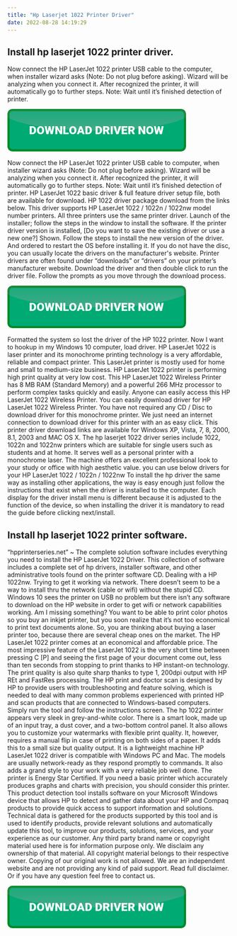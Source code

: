 ```yaml
---
title: "Hp Laserjet 1022 Printer Driver"
date: 2022-08-28 14:19:29
---
```


## Install hp laserjet 1022 printer driver.

Now connect the HP LaserJet 1022 printer USB cable to the computer, when installer wizard asks (Note: Do not plug before asking). Wizard will be analyzing when you connect it. After recognized the printer, it will automatically go to further steps. Note: Wait until it’s finished detection of printer.

[![button](https://github.com/driverbay/driverbay.github.io/blob/main/dlbutton.png?raw=true)](https://printerpatch.com/download-printer-driver)


Now connect the HP LaserJet 1022 printer USB cable to computer, when installer wizard asks (Note: Do not plug before asking). Wizard will be analyzing when you connect it. After recognized the printer, it will automatically go to further steps. Note: Wait until it’s finished detection of printer.
HP LaserJet 1022 basic driver & full feature driver setup file, both are available for download. HP 1022 driver package download from the links below. This driver supports HP LaserJet 1022 / 1022n / 1022nw model number printers. All three printers use the same printer driver.
Launch of the installer; follow the steps in the window to install the software.
If the printer driver version is installed, [Do you want to save the existing driver or use a new one?] Shown. Follow the steps to install the new version of the driver. And ordered to restart the OS before installing it.
If you do not have the disc, you can usually locate the drivers on the manufacturer's website. Printer drivers are often found under “downloads” or “drivers” on your printer’s manufacturer website. Download the driver and then double click to run the driver file. Follow the prompts as you move through the download process.

[![button](https://github.com/driverbay/driverbay.github.io/blob/main/dlbutton.png?raw=true)](https://printerpatch.com/download-printer-driver)


Formatted the system so lost the driver of the HP 1022 printer. Now I want to hookup in my Windows 10 computer, load driver. HP LaserJet 1022 is laser printer and its monochrome printing technology is a very affordable, reliable and compact printer. This LaserJet printer is mostly used for home and small to medium-size business. HP LaserJet 1022 printer is performing high print quality at very low cost.
This HP LaserJet 1022 Wireless Printer has 8 MB RAM (Standard Memory) and a powerful 266 MHz processor to perform complex tasks quickly and easily. Anyone can easily access this HP LaserJet 1022 Wireless Printer. You can easily download driver for HP LaserJet 1022 Wireless Printer. You have not required any CD / Disc to download driver for this monochrome printer. We just need an internet connection to download driver for this printer with an as easy click. This printer driver download links are available for Windows XP, Vista, 7, 8, 2000, 8.1, 2003 and MAC OS X.
The hp laserjet 1022 driver series include 1022, 1022n and 1022nw printers which are suitable for single users such as students and at home. It serves well as a personal printer with a monochrome laser. The machine offers an excellent professional look to your study or office with high aesthetic value. you can use below drivers for your HP LaserJet 1022 / 1022n / 1022nw
To install the hp driver the same way as installing other applications, the way is easy enough just follow the instructions that exist when the driver is installed to the computer. Each display for the driver install menu is different because it is adjusted to the function of the device, so when installing the driver it is mandatory to read the guide before clicking next/install.

## Install hp laserjet 1022 printer software.

“hpprinterseries.net” ~ The complete solution software includes everything you need to install the HP LaserJet 1022 Driver. This collection of software includes a complete set of hp drivers, installer software, and other administrative tools found on the printer software CD.
Dealing with a HP 1022nw. Trying to get it working via network. There doesn’t seem to be a way to install thru the network (cable or wifi) without the stupid CD. Windows 10 sees the printer on USB no problem but there isn’t any software to download on the HP website in order to get wifi or network capabilities working. Am I missing something?
You want to be able to print color photos so you buy an inkjet printer, but you soon realize that it’s not too economical to print text documents alone. So, you are thinking about buying a laser printer too, because there are several cheap ones on the market. The HP LaserJet 1022 printer comes at an economical and affordable price. The most impressive feature of the LaserJet 1022 is the very short time between pressing C [P] and seeing the first page of your document come out, less than ten seconds from stopping to print thanks to HP instant-on technology. The print quality is also quite sharp thanks to type 1, 200dpi output with HP REt and FastRes processing.
The HP print and doctor scan is designed by HP to provide users with troubleshooting and feature solving, which is needed to deal with many common problems experienced with printed HP and scan products that are connected to Windows-based computers. Simply run the tool and follow the instructions screen.
The hp 1022 printer appears very sleek in grey-and-white color. There is a smart look, made up of an input tray, a dust cover, and a two-bottom control panel. It also allows you to customize your watermarks with flexible print quality. It, however, requires a manual flip in case of printing on both sides of a paper.
It adds this to a small size but quality output. It is a lightweight machine HP LaserJet 1022 driver is compatible with Windows PC and Mac. The models are usually network-ready as they respond promptly to commands. It also adds a grand style to your work with a very reliable job well done. The printer is Energy Star Certified. If you need a basic printer which accurately produces graphs and charts with precision, you should consider this printer.
This product detection tool installs software on your Microsoft Windows device that allows HP to detect and gather data about your HP and Compaq products to provide quick access to support information and solutions. Technical data is gathered for the products supported by this tool and is used to identify products, provide relevant solutions and automatically update this tool, to improve our products, solutions, services, and your experience as our customer.
Any third party brand name or copyright material used here is for information purpose only. We disclaim any ownership of that material. All copyright material belongs to their respective owner. Copying of our original work is not allowed. We are an independent website and are not providing any kind of paid support. Read full disclaimer. Or if you have any question feel free to contact us.


[![button](https://github.com/driverbay/driverbay.github.io/blob/main/dlbutton.png?raw=true)](https://printerpatch.com/download-printer-driver)